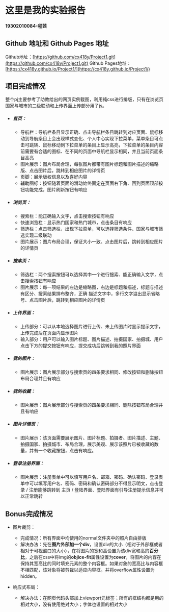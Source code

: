 # 这里是我的实验报告
#### 19302010084-程茜
## Github 地址和 Github Pages 地址
Github地址：[https://github.com/cx418y/Project1.git](https://github.com/cx418y/Project1.git)
Github Pages地址：[https://cx418y.github.io/Project1/](https://cx418y.github.io/Project1/)
## 项目完成情况
整个pj主要参考了助教给出的网页实例截图，利用纯css进行排版，只有在浏览页国家与城市的二级联动和上传界面上传部分用了js。

- ##### 首页：
    - 导航栏：导航栏条目显示正确、点击导航栏条目跳转到对应页面、鼠标移动到导航条目上会出现样式变化、个人中心实现下拉菜单，菜单条目可点击可跳转、鼠标移动到下拉菜单的条目上显示高亮，下拉菜单的条目内容前需要有合适的图标、在不同的页面中导航栏显示相同，并且当前页面条目高亮
    - 图片展示：图片布局合理，每张图片都带有图片标题和图片描述的缩略版、点击图片后，跳转到相应图片的详情页
    - 页脚：展示版权信息以及喜好内容
    - 辅助图标：按钮随着页面的滑动始终固定在页面右下角、回到页面顶部按钮功能完成，图片刷新按钮有响应
- ##### 浏览页：
   - 搜索栏：能正确输入文字，点击搜索按钮有响应
   - 快速浏览栏：显示热门国家和热门城市，点击条目有响应
   - 筛选栏：点击筛选栏，出现下拉菜单，可以选择筛选条件、国家与城市筛选实现二级联动
   - 图片展示：图片布局合理，保证大小一致、点击图片后，跳转到相应图片的详情页
- ##### 搜索页：
   - 筛选栏：两个搜索按钮可以选择其中一个进行搜索、能正确输入文字，点击搜索按钮有响应
   - 图片展示：每一项结果的左边是缩略图，右边是标题和描述，标题与描述有区分、搜索结果排布整齐，正确
描述文字中，多行文字溢出显示省略号、点击图片后，跳转到相应图片的详情页
- ##### 上传界面：
   - 上传部分：可以从本地选择图片进行上传、未上传图片时显示提示文字，上传完成后在页面内显示图片
   - 输入部分：用户可以输入图片标题、图片描述、拍摄国家、拍摄城、用户点击下方的提交按钮有响应，提交成功后跳转到我的照片界面
- ##### 我的照片：
   - 图片展示：图片展示部分与搜索页的四条要求相同、修改按钮和删除按钮布局合理并且有响应
- ##### 我的收藏：
   - 图片展示：图片展示部分与搜索页的四条要求相同、删除按钮布局合理并且有响应
- ##### 图片详情页：
   - 图片展示：该页面需要展示图片、图片标题、拍摄者、图片描述、主题、拍摄国家、拍摄城市、布局合理，展示美观、展示该照片已被收藏的数量，并有一个收藏按钮，点击有响应。
- ##### 登录注册界面：
   - 图片展示：注册表单中可以填写用户名、邮箱、密码、确认密码、登录表单中可以填写用户名、密码、密码和确认密码部分不得显示明文，点击登录 / 注册能够跳转到 主页 / 登陆界面、登陆界面有引导注册提示信息并可以正常跳转

## Bonus完成情况
- 图片裁剪：
   - 完成情况：所有界面中均使用的normal文件夹中的照片自由排版
   - 解决办法：先在**图片外部加一个div**，设置div的大小（相对于外部框或者相对于可视窗口的大小），在将图片的宽和高设置为该div宽和高的**百分比**，之后在css中将img的**objice-fit**属性设置为**cover**，将图片的内容在保持其宽高比的同时填充元素的整个内容框。如果对象的宽高比与内容框不相匹配，该对象将被剪裁以适应内容框。并将overflow属性设置为hidden。

- 响应式布局：
   - 解决办法：在网页代码头部加上viewport元标签；所有的框结构都是用的相对大小，没有使用绝对大小；字体也设置的相对大小
   
